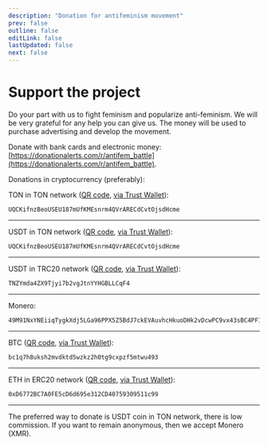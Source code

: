 ```yaml
---
description: "Donation for antifeminism movement"
prev: false
outline: false
editLink: false
lastUpdated: false
next: false
---
```


# Support the project

Do your part with us to fight feminism and popularize anti-feminism. We will be very grateful for any help you can give us. The money will be used to purchase advertising and develop the movement.

Donate with bank cards and electronic money: [https://donationalerts.com/r/antifem_battle](https://donationalerts.com/r/antifem_battle).

Donations in cryptocurrency (preferably):

TON in TON network ([QR code](/img/crypto/donate_qr_ton_ton.jpg), [via Trust Wallet](https://link.trustwallet.com/send?coin=607&address=UQCKifnzBeoUSEU187mUfKMEsnrm4QVrARECdCvtOjsdHcme)):

```
UQCKifnzBeoUSEU187mUfKMEsnrm4QVrARECdCvtOjsdHcme
```

---

USDT in TON network ([QR code](/img/crypto/donate_qr_usdt_ton.jpg), [via Trust Wallet](https://link.trustwallet.com/send?coin=607&address=UQCKifnzBeoUSEU187mUfKMEsnrm4QVrARECdCvtOjsdHcme&token_id=EQCxE6mUtQJKFnGfaROTKOt1lZbDiiX1kCixRv7Nw2Id_sDs)):

```
UQCKifnzBeoUSEU187mUfKMEsnrm4QVrARECdCvtOjsdHcme
```

---

USDT in TRC20 network ([QR code](/img/crypto/donate_qr_usdt_trc20.jpg), [via Trust Wallet](https://link.trustwallet.com/send?coin=195&address=TNZYmda4ZX9Tjyi7b2vgJtnYYHGBLLCqF4&token_id=TR7NHqjeKQxGTCi8q8ZY4pL8otSzgjLj6t)):

```
TNZYmda4ZX9Tjyi7b2vgJtnYYHGBLLCqF4
```

---

Monero:

```
49M91NxYNEiiqTygkXdj5LGa96PPX5Z5BdJ7ckEVAuvhcHkuoDHk2vDcwPC9vx43sBC4PF1tqMmCsXq79Bu9WvNp9FutkfM
```

---

BTC ([QR code](/img/crypto/donate_qr_btc.jpg), [via Trust Wallet](https://link.trustwallet.com/send?coin=0&address=bc1q7h8uksh2mvdktd5wzkz2h0tg9cxpzf5mtwu493)):

```
bc1q7h8uksh2mvdktd5wzkz2h0tg9cxpzf5mtwu493
```

---

ETH in ERC20 network ([QR code](/img/crypto/donate_qr_eth_erc20.jpg), [via Trust Wallet](https://link.trustwallet.com/send?coin=60&address=0xD6772BC7A0FE5cD6d695e312CD40759309511c99)):

```
0xD6772BC7A0FE5cD6d695e312CD40759309511c99
```

---

The preferred way to donate is USDT coin in TON network, there is low commission. If you want to remain anonymous, then we accept Monero (XMR).
